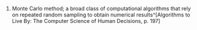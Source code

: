 1. Monte Carlo method; a broad class of computational algorithms that rely on repeated random sampling to obtain numerical results^[Algorithms to Live By: The Computer Science of Human Decisions, p. 197]